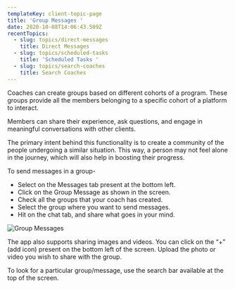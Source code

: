 ```yaml
---
templateKey: client-topic-page
title: 'Group Messages '
date: 2020-10-08T14:06:43.509Z
recentTopics:
  - slug: topics/direct-messages
    title: Direct Messages
  - slug: topics/scheduled-tasks
    title: 'Scheduled Tasks '
  - slug: topics/search-coaches
    title: Search Coaches
---
```

Coaches can create groups based on different cohorts of a program. These groups provide all the members belonging to a specific cohort of a platform to interact.

Members can share their experience, ask questions, and engage in meaningful conversations with other clients. 

The primary intent behind this functionality is to create a community of the people undergoing a similar situation. This way, a person may not feel alone in the journey, which will also help in boosting their progress. 

 To send messages in a group-

* Select on the Messages tab present at the bottom left.
* Click on the Group Message as shown in the screen.
* Check all the groups that your coach has created.
* Select the group where you want to send messages.
* Hit on the chat tab, and share what goes in your mind.

![Group Messages](/img/group-messages-i.png "Group Messages")

The app also supports sharing images and videos. You can click on the “+” (add icon) present on the bottom left of the screen. Upload the photo or video you wish to share with the group. 

To look for a particular group/message, use the search bar available at the top of the screen.
